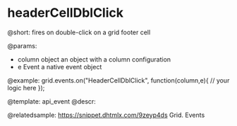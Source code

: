 headerCellDblClick
=============

@short:
fires on double-click on a grid footer cell

@params:
- column		object		an object with a column configuration
- e				Event		a native event object


@example:
grid.events.on("HeaderCellDblClick", function(column,e){
    // your logic here
});


@template: api_event
@descr:


@relatedsample:
https://snippet.dhtmlx.com/9zeyp4ds	Grid. Events
